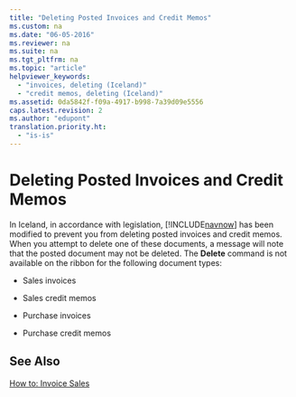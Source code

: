 ```yaml
---
title: "Deleting Posted Invoices and Credit Memos"
ms.custom: na
ms.date: "06-05-2016"
ms.reviewer: na
ms.suite: na
ms.tgt_pltfrm: na
ms.topic: "article"
helpviewer_keywords: 
  - "invoices, deleting (Iceland)"
  - "credit memos, deleting (Iceland)"
ms.assetid: 0da5842f-f09a-4917-b998-7a39d09e5556
caps.latest.revision: 2
ms.author: "edupont"
translation.priority.ht: 
  - "is-is"
---
```

# Deleting Posted Invoices and Credit Memos
In Iceland, in accordance with legislation, [!INCLUDE[navnow](../../ApplicationDesign/includes/navnow_md.md)] has been modified to prevent you from deleting posted invoices and credit memos. When you attempt to delete one of these documents, a message will note that the posted document may not be deleted. The **Delete** command is not available on the ribbon for the following document types:  
  
-   Sales invoices  
  
-   Sales credit memos  
  
-   Purchase invoices  
  
-   Purchase credit memos  
  
## See Also  
 [How to: Invoice Sales](../../Finance/how-to-invoice-sales.md)